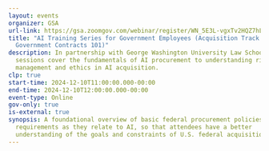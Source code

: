 ```yaml
---
layout: events
organizer: GSA
url-link: https://gsa.zoomgov.com/webinar/register/WN_5E3L-vgxTv2HQZ7hLtX0JQ#/registration
title: "AI Training Series for Government Employees (Acquisition Track:
  Government Contracts 101)"
description: In partnership with George Washington University Law School, these
  sessions cover the fundamentals of AI procurement to understanding risk
  management and ethics in AI acquisition.
clp: true
start-time: 2024-12-10T11:00:00.000-00:00
end-time: 2024-12-10T12:00:00.000-00:00
event-type: Online
gov-only: true
is-external: true
synopsis: A foundational overview of basic federal procurement policies and
  requirements as they relate to AI, so that attendees have a better
  understanding of the goals and constraints of U.S. federal acquisition.
---
```

